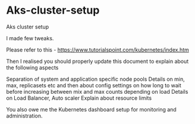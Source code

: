 # Aks-cluster-setup
Aks cluster setup


I made few tweaks.

 

Please refer to this - https://www.tutorialspoint.com/kubernetes/index.htm

 

Then I realised you should properly update this document to explain about the following aspects

 

Separation of system and application specific node pools
Details on min, max, replicasets etc and then about config settings on how long to wait before increasing between mix and max counts depending on load
Details on Load Balancer, Auto scaler
Explain about resource limits
 

You also owe me the Kubernetes dashboard setup for monitoring and administration.
